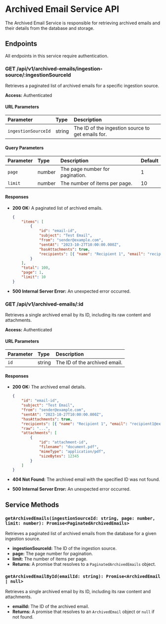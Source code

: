 # Archived Email Service API

The Archived Email Service is responsible for retrieving archived emails and their details from the database and storage.

## Endpoints

All endpoints in this service require authentication.

### GET /api/v1/archived-emails/ingestion-source/:ingestionSourceId

Retrieves a paginated list of archived emails for a specific ingestion source.

**Access:** Authenticated

#### URL Parameters

| Parameter           | Type   | Description                                       |
| :------------------ | :----- | :------------------------------------------------ |
| `ingestionSourceId` | string | The ID of the ingestion source to get emails for. |

#### Query Parameters

| Parameter | Type   | Description                     | Default |
| :-------- | :----- | :------------------------------ | :------ |
| `page`    | number | The page number for pagination. | 1       |
| `limit`   | number | The number of items per page.   | 10      |

#### Responses

- **200 OK:** A paginated list of archived emails.

    ```json
    {
    	"items": [
    		{
    			"id": "email-id",
    			"subject": "Test Email",
    			"from": "sender@example.com",
    			"sentAt": "2023-10-27T10:00:00.000Z",
    			"hasAttachments": true,
    			"recipients": [{ "name": "Recipient 1", "email": "recipient1@example.com" }]
    		}
    	],
    	"total": 100,
    	"page": 1,
    	"limit": 10
    }
    ```

- **500 Internal Server Error:** An unexpected error occurred.

### GET /api/v1/archived-emails/:id

Retrieves a single archived email by its ID, including its raw content and attachments.

**Access:** Authenticated

#### URL Parameters

| Parameter | Type   | Description                   |
| :-------- | :----- | :---------------------------- |
| `id`      | string | The ID of the archived email. |

#### Responses

- **200 OK:** The archived email details.

    ```json
    {
    	"id": "email-id",
    	"subject": "Test Email",
    	"from": "sender@example.com",
    	"sentAt": "2023-10-27T10:00:00.000Z",
    	"hasAttachments": true,
    	"recipients": [{ "name": "Recipient 1", "email": "recipient1@example.com" }],
    	"raw": "...",
    	"attachments": [
    		{
    			"id": "attachment-id",
    			"filename": "document.pdf",
    			"mimeType": "application/pdf",
    			"sizeBytes": 12345
    		}
    	]
    }
    ```

- **404 Not Found:** The archived email with the specified ID was not found.
- **500 Internal Server Error:** An unexpected error occurred.

## Service Methods

### `getArchivedEmails(ingestionSourceId: string, page: number, limit: number): Promise<PaginatedArchivedEmails>`

Retrieves a paginated list of archived emails from the database for a given ingestion source.

- **ingestionSourceId:** The ID of the ingestion source.
- **page:** The page number for pagination.
- **limit:** The number of items per page.
- **Returns:** A promise that resolves to a `PaginatedArchivedEmails` object.

### `getArchivedEmailById(emailId: string): Promise<ArchivedEmail | null>`

Retrieves a single archived email by its ID, including its raw content and attachments.

- **emailId:** The ID of the archived email.
- **Returns:** A promise that resolves to an `ArchivedEmail` object or `null` if not found.
